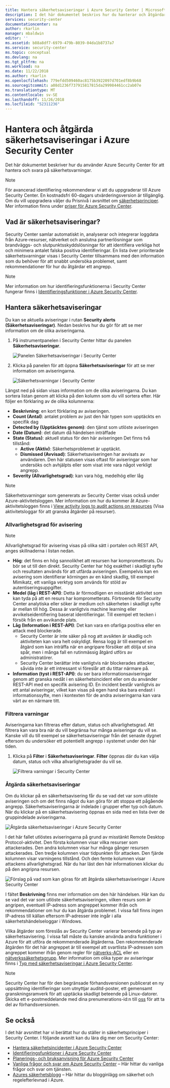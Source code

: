 ```yaml
---
title: Hantera säkerhetsaviseringar i Azure Security Center | Microsoft Docs
description: I det här dokumentet beskrivs hur du hanterar och åtgärdar säkerhetsaviseringar med hjälp av funktionerna i Azure Security Center.
services: security-center
documentationcenter: na
author: rkarlin
manager: mbaldwin
editor: ''
ms.assetid: b88a8df7-6979-479b-8039-04da1b8737a7
ms.service: security-center
ms.topic: conceptual
ms.devlang: na
ms.tgt_pltfrm: na
ms.workload: na
ms.date: 11/22/2018
ms.author: rkarlin
ms.openlocfilehash: 779efdd509460ac8175b3922097d701edf8b9b68
ms.sourcegitcommit: a08d1236f737915817815da299984461cc2ab07e
ms.translationtype: MT
ms.contentlocale: sv-SE
ms.lasthandoff: 11/26/2018
ms.locfileid: "52311236"
---
```

# <a name="managing-and-responding-to-security-alerts-in-azure-security-center"></a>Hantera och åtgärda säkerhetsaviseringar i Azure Security Center
Det här dokumentet beskriver hur du använder Azure Security Center för att hantera och svara på säkerhetsvarningar.

> [!NOTE]
> För avancerad identifiering rekommenderar vi att du uppgraderar till Azure Security Center. En kostnadsfri 60-dagars utvärderingsversion är tillgänglig. Om du vill uppgradera väljer du Prisnivå i avsnittet om [säkerhetsprinciper](security-center-azure-policy.md). Mer information finns under [priser för Azure Security Center](security-center-pricing.md).
>
>

## <a name="what-are-security-alerts"></a>Vad är säkerhetsaviseringar?
Security Center samlar automatiskt in, analyserar och integrerar loggdata från Azure-resurser, nätverket och anslutna partnerlösningar som brandväggs- och slutpunktsskyddslösningar för att identifiera verkliga hot och minimera antalet falska positiva identifieringar. En lista över prioriterade säkerhetsvarningar visas i Security Center tillsammans med den information som du behöver för att snabbt undersöka problemet, samt rekommendationer för hur du åtgärdar ett angrepp.


> [!NOTE]
> Mer information om hur identifieringsfunktionerna i Security Center fungerar finns i [Identifieringsfunktioner i Azure Security Center](security-center-detection-capabilities.md).
>
>

## <a name="managing-security-alerts"></a>Hantera säkerhetsaviseringar
Du kan se aktuella aviseringar i rutan **Security alerts (Säkerhetsaviseringar)**. Nedan beskrivs hur du gör för att se mer information om de olika aviseringarna.

1. På instrumentpanelen i Security Center hittar du panelen **Säkerhetsaviseringar**.

    ![Panelen Säkerhetsaviseringar i Security Center](./media/security-center-managing-and-responding-alerts/security-center-managing-and-responding-alerts-fig1-ga.png)

2. Klicka på panelen för att öppna **Säkerhetsaviseringar** för att se mer information om aviseringarna.

   ![Säkerhetsvarningar i Security Center](./media/security-center-managing-and-responding-alerts/security-center-managing-and-responding-alerts-fig2-ga.png)

Längst ned på sidan visas information om de olika aviseringarna. Du kan sortera listan genom att klicka på den kolumn som du vill sortera efter. Här följer en förklaring av de olika kolumnerna:

* **Beskrivning**: en kort förklaring av aviseringen.
* **Count (Antal)**: antalet problem av just den här typen som upptäckts en specifik dag
* **Detected by (Upptäcktes genom)**: den tjänst som utlöste aviseringen
* **Date (Datum)**: det datum då händelsen inträffade
* **State (Status)**: aktuell status för den här aviseringen Det finns två tillstånd:
  * **Active (Aktiv)**: Säkerhetsproblemet är upptäckt.
  * **Dismissed (Avvisad)**: Säkerhetsaviseringen har avvisats av användaren. Den här statusen visas oftast för aviseringar som har undersöks och avhjälpts eller som visat inte vara något verkligt angrepp.
* **Severity (Allvarlighetsgrad)**: kan vara hög, medelhög eller låg

> [!NOTE]
> Säkerhetsvarningar som genererats av Security Center visas också under Azure-aktivitetsloggen. Mer information om hur du kommer åt Azure-aktivitetsloggen finns i [View activity logs to audit actions on resources](https://docs.microsoft.com/azure/azure-resource-manager/resource-group-audit) (Visa aktivitetsloggar för att granska åtgärder på resurser).
>


### <a name="alert-severity"></a>Allvarlighetsgrad för avisering

> [!NOTE]
> Allvarlighetsgrad för avisering visas på olika sätt i portalen och REST API, anges skillnaderna i listan nedan.

-   **Hög**: det finns en hög sannolikhet att resursen har komprometterats. Du bör se ut till den direkt. Security Center har hög exakthet i skadligt syfte och resultaten används för att utfärda aviseringen. Exempelvis kan en avisering som identifierar körningen av en känd skadlig, till exempel Mimikatz, ett vanliga verktyg som används för stöld av autentiseringsuppgifter. 
-   **Medel (låg i REST-API)**: Detta är förmodligen en misstänkt aktivitet som kan tyda på att en resurs har komprometterats.
Förtroende för Security Center analytiska eller söker är medium och säkerheten i skadligt syfte är mellan till hög. Dessa är vanligtvis machine learning eller avvikelseidentifiering baserat identifieringar. Till exempel ett tecken i försök från en avvikande plats.
-   **Låg (Information i REST-API)**: Det kan vara en ofarliga positiva eller en attack med blockerade. 
    - Security Center är inte säker på nog att avsikten är skadlig och aktiviteten kan vara helt oskyldigt. Rensa logg är till exempel en åtgärd som kan inträffa när en angripare försöker att dölja ut sina spår, men i många fall en rutinmässig åtgärd utförs av administratörer.
    - Security Center berättar inte vanligtvis när blockerades attacker, såvida inte är ett intressant vi föreslår att du tittar närmare på. 
-   **Information (tyst i REST-API)**: du ser bara informationsaviseringar genom att granska nedåt i en säkerhetsincident eller om du använder REST-API med en specifik avisering ID. En incident består vanligtvis av ett antal aviseringar, vilket kan visas på egen hand ska bara endast i informationssyfte, men i kontexten för de andra aviseringarna kan vara värt av en närmare titt. 

### <a name="filtering-alerts"></a>Filtrera varningar
Aviseringarna kan filtreras efter datum, status och allvarlighetsgrad. Att filtrera kan vara bra när du vill begränsa hur många aviseringar du vill se. Kanske vill du till exempel se säkerhetsaviseringar från det senaste dygnet eftersom du undersöker ett potentiellt angrepp i systemet under den här tiden.

1. Klicka på **Filter** i **Säkerhetsaviseringar**. **Filter** öppnas där du kan välja datum, status och vilka allvarlighetsgrader du vill se.

    ![Filtrera varningar i Security Center](./media/security-center-managing-and-responding-alerts/security-center-managing-and-responding-alerts-fig3-2017.png)

### <a name="respond-to-security-alerts"></a>Åtgärda säkerhetsaviseringar
Om du klickar på en säkerhetsavisering får du se vad det var som utlöste aviseringen och om det finns något du kan göra för att stoppa ett pågående angrepp. Säkerhetsaviseringarna är indelade i grupper efter typ och datum. När du klickar på en säkerhetsavisering öppnas en sida med en lista över de gruppindelade aviseringarna.

![Åtgärda säkerhetsaviseringar i Azure Security Center](./media/security-center-managing-and-responding-alerts/security-center-managing-and-responding-alerts-fig5-ga.png)

I det här fallet utlöstes aviseringarna på grund av misstänkt Remote Desktop Protocol-aktivitet. Den första kolumnen visar vilka resurser som attackerades. Den andra kolumnen visar hur många gånger resursen attackerades. Den tredje kolumnen visar tidpunkten för attacken. Den fjärde kolumnen visar varningens tillstånd. Och den femte kolumnen visar attackens allvarlighetsgrad. När du har läst den här informationen klickar du på den angripna resursen.

![Förslag på vad som kan göras för att åtgärda säkerhetsaviseringar i Azure Security Center](./media/security-center-managing-and-responding-alerts/security-center-managing-and-responding-alerts-fig6-ga.png)

I fältet **Beskrivning** finns mer information om den här händelsen. Här kan du se vad det var som utlöste säkerhetsaviseringen, vilken resurs som är angripen, eventuell IP-adress som angreppet kommer ifrån och rekommendationer om hur du kan åtgärda problemet.  I vissa fall finns ingen IP-adress till källan eftersom IP-adresser inte ingår i alla säkerhetshändelseloggar i Windows.

Vilka åtgärder som föreslås av Security Center varierar beroende på typ av säkerhetsavisering. I vissa fall måste du kanske använda andra funktioner i Azure för att utföra de rekommenderade åtgärderna. Den rekommenderade åtgärden för det här angreppet är till exempel att svartlista IP-adressen som angreppet kommer ifrån genom regler för [nätverks-ACL](../virtual-network/virtual-networks-acl.md) eller en [nätverkssäkerhetsgrupp](../virtual-network/security-overview.md#security-rules). Mer information om olika typer av aviseringar finns i [Typ med säkerhetsaviseringar i Azure Security Center](security-center-alerts-type.md).

> [!NOTE]
> Security Center har för den begränsade förhandsversionen publicerat en ny uppsättning identifieringar som utnyttjar auditd-poster, ett gemensamt granskningsramverk för att upptäcka skadligt beteende på Linux-datorer. Skicka ett e-postmeddelande med dina prenumerations-id:n till [oss](mailto:ASC_linuxdetections@microsoft.com) för att ta del av förhandsversionen.


## <a name="see-also"></a>Se också
I det här avsnittet har vi berättat hur du ställer in säkerhetsprinciper i Security Center. I följande avsnitt kan du lära dig mer om Security Center:

* [Hantera säkerhetsincidenter i Azure Security Center](security-center-incident.md)
* [Identifieringsfunktioner i Azure Security Center](security-center-detection-capabilities.md)
* [Planerings- och bruksanvisning för Azure Security Center](security-center-planning-and-operations-guide.md)
* [Vanliga frågor och svar om Azure Security Center](security-center-faq.md) – Här hittar du vanliga frågor och svar om tjänsten.
* [Azures säkerhetsblogg](https://blogs.msdn.com/b/azuresecurity/) – Här hittar du blogginlägg om säkerhet och regelefterlevnad i Azure.
